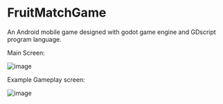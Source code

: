 # FruitMatchGame
An Android mobile game designed with godot game engine and GDscript program language.


Main Screen:


![image](https://github.com/MohitKumarPro/FruitMatchGame/assets/71750255/b8bb664a-4d92-47a3-97d7-1798cc19ff08)


Example Gameplay screen:


![image](https://github.com/MohitKumarPro/FruitMatchGame/assets/71750255/e1daf3a3-a491-4834-ad45-3d01a696e6fa)
